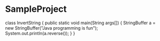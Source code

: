 # SampleProject
class InvertString
{
   public static void main(String args[])
   {
      StringBuffer a = new StringBuffer("Java programming is fun");
      System.out.println(a.reverse());
   }
}

